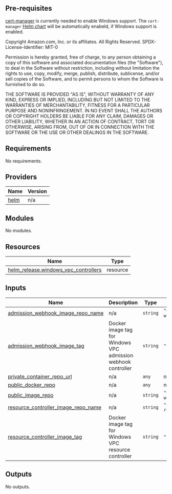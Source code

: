 ## Pre-requisites

[cert-manager](https://cert-manager.io/) is currently needed to enable Windows support. The `cert-manager` [Helm chart](../cert-manager) will be automatically enabeld, if Windows support is enabled.

<!-- BEGINNING OF PRE-COMMIT-TERRAFORM DOCS HOOK -->
Copyright Amazon.com, Inc. or its affiliates. All Rights Reserved.
SPDX-License-Identifier: MIT-0

Permission is hereby granted, free of charge, to any person obtaining a copy of this
software and associated documentation files (the "Software"), to deal in the Software
without restriction, including without limitation the rights to use, copy, modify,
merge, publish, distribute, sublicense, and/or sell copies of the Software, and to
permit persons to whom the Software is furnished to do so.

THE SOFTWARE IS PROVIDED "AS IS", WITHOUT WARRANTY OF ANY KIND, EXPRESS OR IMPLIED,
INCLUDING BUT NOT LIMITED TO THE WARRANTIES OF MERCHANTABILITY, FITNESS FOR A
PARTICULAR PURPOSE AND NONINFRINGEMENT. IN NO EVENT SHALL THE AUTHORS OR COPYRIGHT
HOLDERS BE LIABLE FOR ANY CLAIM, DAMAGES OR OTHER LIABILITY, WHETHER IN AN ACTION
OF CONTRACT, TORT OR OTHERWISE, ARISING FROM, OUT OF OR IN CONNECTION WITH THE
SOFTWARE OR THE USE OR OTHER DEALINGS IN THE SOFTWARE.

## Requirements

No requirements.

## Providers

| Name | Version |
|------|---------|
| <a name="provider_helm"></a> [helm](#provider\_helm) | n/a |

## Modules

No modules.

## Resources

| Name | Type |
|------|------|
| [helm_release.windows_vpc_controllers](https://registry.terraform.io/providers/hashicorp/helm/latest/docs/resources/release) | resource |

## Inputs

| Name | Description | Type | Default | Required |
|------|-------------|------|---------|:--------:|
| <a name="input_admission_webhook_image_repo_name"></a> [admission\_webhook\_image\_repo\_name](#input\_admission\_webhook\_image\_repo\_name) | n/a | `string` | `"eks/vpc-admission-webhook"` | no |
| <a name="input_admission_webhook_image_tag"></a> [admission\_webhook\_image\_tag](#input\_admission\_webhook\_image\_tag) | Docker image tag for Windows VPC admission webhook controller | `string` | `"v0.2.7"` | no |
| <a name="input_private_container_repo_url"></a> [private\_container\_repo\_url](#input\_private\_container\_repo\_url) | n/a | `any` | n/a | yes |
| <a name="input_public_docker_repo"></a> [public\_docker\_repo](#input\_public\_docker\_repo) | n/a | `any` | n/a | yes |
| <a name="input_public_image_repo"></a> [public\_image\_repo](#input\_public\_image\_repo) | n/a | `string` | `"602401143452.dkr.ecr.us-west-2.amazonaws.com"` | no |
| <a name="input_resource_controller_image_repo_name"></a> [resource\_controller\_image\_repo\_name](#input\_resource\_controller\_image\_repo\_name) | n/a | `string` | `"eks/windows-vpc-resource-controller"` | no |
| <a name="input_resource_controller_image_tag"></a> [resource\_controller\_image\_tag](#input\_resource\_controller\_image\_tag) | Docker image tag for Windows VPC resource controller | `string` | `"v0.2.7"` | no |

## Outputs

No outputs.
<!-- END OF PRE-COMMIT-TERRAFORM DOCS HOOK -->